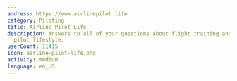 ```yaml
---
address: https://www.airlinepilot.life
category: Piloting
title: Airline Pilot Life
description: Answers to all of your questions about flight training and the airline
  pilot lifestyle.
userCount: 11415
icon: airline-pilot-life.png
activity: medium
language: en_US
---
```

